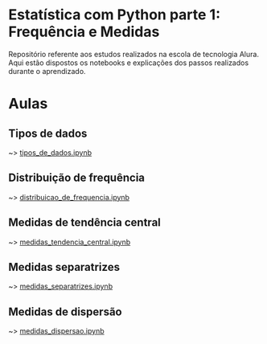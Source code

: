 # Estatística com Python parte 1: Frequência e Medidas

Repositório referente aos estudos realizados na escola de tecnologia Alura. Aqui estão dispostos os notebooks e explicações dos passos realizados durante o aprendizado.

# Aulas
## Tipos de dados
~> [tipos_de_dados.ipynb](https://github.com/brunodleite/alura_estatistica_freq_medidas_pt1/blob/main/tipos_de_dados.ipynb)
## Distribuição de frequência
~> [distribuicao_de_frequencia.ipynb](https://github.com/brunodleite/alura_estatistica_freq_medidas_pt1/blob/main/distribuicao_de_frequencia.ipynb)
## Medidas de tendência central
~> [medidas_tendencia_central.ipynb](https://github.com/brunodleite/alura_estatistica_freq_medidas_pt1/blob/main/medidas_tendencia_central.ipynb)
## Medidas separatrizes
~> [medidas_separatrizes.ipynb](https://github.com/brunodleite/alura_estatistica_freq_medidas_pt1/blob/main/medidas_separatrizes.ipynb)
## Medidas de dispersão
~> [medidas_dispersao.ipynb](https://github.com/brunodleite/alura_estatistica_freq_medidas_pt1/blob/main/medidas_dispersao.ipynb)
